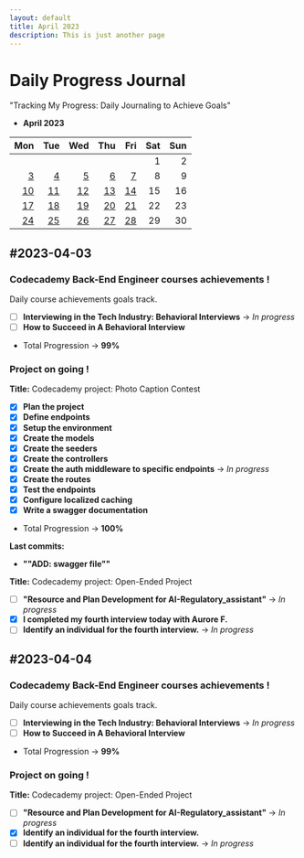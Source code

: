 ```yaml
---
layout: default
title: April 2023
description: This is just another page
---
```


Daily Progress Journal
======================

"Tracking My Progress: Daily Journaling to Achieve Goals"

* **April 2023**

|Mon  |Tue  |Wed  |Thu  |Fri  |Sat  |Sun  |
|---:|---:|---:|---:|---:|---:|---:|
|     |     |     |     |     | 1 | 2 |
|[3](#2023-04-03)|[4](#2023-04-04)|[5](#2023-04-05)|[6](#2023-04-06)|[7](#2023-04-07)| 8 | 9 |
|[10](#2023-04-10)|[11](#2023-04-11)|[12](#2023-04-12)|[13](#2023-04-13)|[14](#2023-04-14)| 15 | 16 |
|[17](#2023-04-17)|[18](#2023-04-18)|[19](#2023-04-19)|[20](#2023-04-20)|[21](#2023-04-21)| 22 | 23 |
|[24](#2023-04-24)|[25](#2023-04-25)|[26](#2023-04-26)|[27](#2023-04-27)|[28](#2023-04-28)| 29 | 30 |


#2023-04-03
---------------------------------------------------------
    
### Codecademy Back-End Engineer courses achievements !
Daily course achievements goals track.

- [ ] **Interviewing in the Tech Industry: Behavioral Interviews** → *In progress*
- [ ] **How to Succeed in A Behavioral Interview**
- Total Progression → __99%__

### Project on going !

__Title:__ Codecademy project: Photo Caption Contest

- [x] **Plan the project**
- [x] **Define endpoints**
- [x] **Setup the environment**
- [x] **Create the models**
- [x] **Create the seeders**
- [x] **Create the controllers**
- [x] **Create the auth middleware to specific endpoints** → *In progress*
- [x] **Create the routes**
- [x] **Test the endpoints**
- [x] **Configure localized caching**
- [x] **Write a swagger documentation**
- Total Progression → __100%__

__Last commits:__

- **""ADD: swagger file""**

__Title:__ Codecademy project: Open-Ended Project

- [ ] **"Resource and Plan Development for AI-Regulatory_assistant"** → *In progress*
- [x] **I completed my fourth interview today with Aurore F.**
- [ ] **Identify an individual for the fourth interview.** → *In progress*

#2023-04-04
---------------------------------------------------------
    
### Codecademy Back-End Engineer courses achievements !
Daily course achievements goals track.

- [ ] **Interviewing in the Tech Industry: Behavioral Interviews** → *In progress*
- [ ] **How to Succeed in A Behavioral Interview**
- Total Progression → __99%__

### Project on going !

__Title:__ Codecademy project: Open-Ended Project

- [ ] **"Resource and Plan Development for AI-Regulatory_assistant"** → *In progress*
- [x] **Identify an individual for the fourth interview.**
- [ ] **Identify an individual for the fourth interview.** → *In progress*